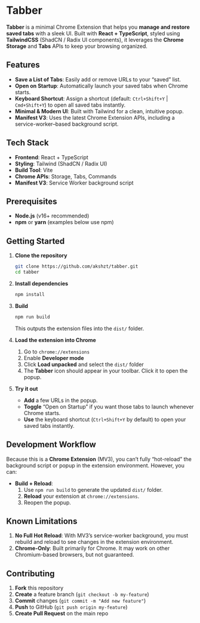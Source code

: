 # Tabber

**Tabber** is a minimal Chrome Extension that helps you **manage and restore saved tabs** with a sleek UI. Built with **React + TypeScript**, styled using **TailwindCSS** (ShadCN / Radix UI components), it leverages the **Chrome Storage** and **Tabs** APIs to keep your browsing organized.

## Features

- **Save a List of Tabs**: Easily add or remove URLs to your “saved” list.  
- **Open on Startup**: Automatically launch your saved tabs when Chrome starts.  
- **Keyboard Shortcut**: Assign a shortcut (default: `Ctrl+Shift+Y` | `Cmd+Shift+Y`) to open all saved tabs instantly.  
- **Minimal & Modern UI**: Built with Tailwind for a clean, intuitive popup.  
- **Manifest V3**: Uses the latest Chrome Extension APIs, including a service-worker–based background script.

## Tech Stack

- **Frontend**: React + TypeScript  
- **Styling**: Tailwind (ShadCN / Radix UI)  
- **Build Tool**: Vite  
- **Chrome APIs**: Storage, Tabs, Commands  
- **Manifest V3**: Service Worker background script

## Prerequisites

- **Node.js** (v16+ recommended)  
- **npm** or **yarn** (examples below use npm)

## Getting Started

1. **Clone the repository**  
   ```bash
   git clone https://github.com/akshzt/tabber.git
   cd tabber
   ```

2. **Install dependencies**  
   ```bash
   npm install
   ```

3. **Build**    
    ```bash
    npm run build
    ```  
    This outputs the extension files into the `dist/` folder.
    

4. **Load the extension into Chrome**  
   1. Go to `chrome://extensions`  
   2. Enable **Developer mode**  
   3. Click **Load unpacked** and select the `dist/` folder  
   4. The **Tabber** icon should appear in your toolbar. Click it to open the popup.

5. **Try it out**  
   - **Add** a few URLs in the popup.  
   - **Toggle** “Open on Startup” if you want those tabs to launch whenever Chrome starts.  
   - **Use** the keyboard shortcut (`Ctrl+Shift+Y` by default) to open your saved tabs instantly.  

## Development Workflow

Because this is a **Chrome Extension** (MV3), you can’t fully “hot-reload” the background script or popup in the extension environment. However, you can:

- **Build + Reload**:  
  1. Use `npm run build` to generate the updated `dist/` folder.  
  2. **Reload** your extension at `chrome://extensions`.  
  3. Reopen the popup.

## Known Limitations

1. **No Full Hot Reload**: With MV3’s service-worker background, you must rebuild and reload to see changes in the extension environment.  
2. **Chrome-Only**: Built primarily for Chrome. It may work on other Chromium-based browsers, but not guaranteed.  

## Contributing

1. **Fork** this repository  
2. **Create** a feature branch (`git checkout -b my-feature`)  
3. **Commit** changes (`git commit -m "Add new feature"`)  
4. **Push** to GitHub (`git push origin my-feature`)  
5. **Create Pull Request** on the main repo


